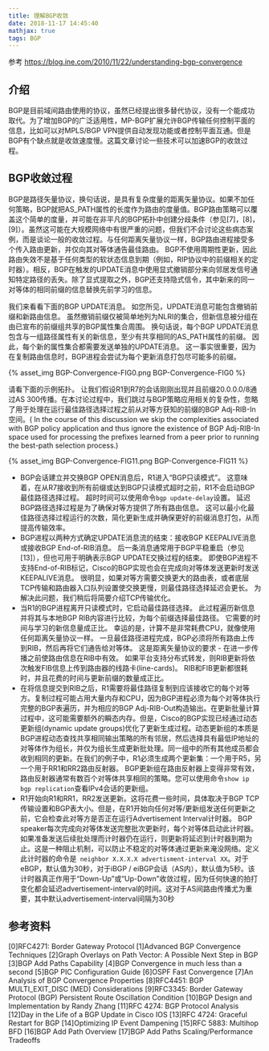 ```yaml
---
title: 理解BGP收敛
date: 2018-11-17 14:45:40
mathjax: true
tags: BGP
---
```


参考 https://blog.ine.com/2010/11/22/understanding-bgp-convergence

## 介绍

BGP是目前域间路由使用的协议，虽然已经提出很多替代协议，没有一个能成功取代。为了增加BGP的广泛适用性，MP-BGP扩展允许BGP传输任何控制平面的信息，比如可以对MPLS/BGP VPN提供自动发现功能或者控制平面互通。但是BGP有个缺点就是收敛速度慢。这篇文章讨论一些技术可以加速BGP的收敛过程。

## BGP收敛过程

BGP是路径矢量协议，换句话说，是具有复杂度量的距离矢量协议。如果不加任何策略，BGP就把AS_PATH属性的长度作为路由的度量值。BGP路由策略可以覆盖这个简单的度量，并可能在非平凡的BGP拓扑中创建分歧条件（参见[7]，[8]，[9]）。虽然这可能在大规模网络中有很严重的问题，但我们不会讨论这些病态案例，而是谈论一般的收敛过程。与任何距离矢量协议一样，BGP路由进程接受多个传入路由更新，并仅向其对等体通告最佳路由。 BGP不使用周期性更新，因此路由失效不是基于任何类型的软状态信息到期（例如，RIP协议中的前缀相关的定时器）。相反，BGP在触发的UPDATE消息中使用显式撤销部分来向邻居发信号通知特定路径的丢失。除了显式提取之外，BGP还支持隐式信令，其中新来的同一对等体的相同前缀的信息替换先前学习的信息。


我们来看看下面的BGP UPDATE消息。 如您所见，UPDATE消息可能包含撤销前缀和新路由信息。 虽然撤销前缀仅被简单地列为NLRI的集合，但新信息被分组在由已宣布的前缀组共享的BGP属性集合周围。 换句话说，每个BGP UPDATE消息包含与一组路径属性有关的新信息，至少有共享相同的AS_PATH属性的前缀。 因此，每个新的属性集合都需要发送单独的UPDATE消息。 这一事实很重要，因为在复制路由信息时，BGP进程会尝试为每个更新消息打包尽可能多的前缀。

{% asset_img BGP-Convergence-FIG0.png BGP-Convergence-FIG0 %}


请看下面的示例拓扑。 让我们假设R1到R7的会话刚刚出现并且前缀20.0.0.0/8通过AS 300传播。在本讨论过程中，我们跳过与BGP策略应用相关的复杂性，忽略了用于处理在运行最佳路径选择过程之前从对等方获知的前缀的BGP Adj-RIB-In空间。( In the course of this discussion we skip the complexities associated with BGP policy application and thus ignore the existence of BGP Adj-RIB-In space used for processing the prefixes learned from a peer prior to running the best-path selection process.)

{% asset_img BGP-Convergence-FIG11.png BGP-Convergence-FIG11 %}

- BGP会话建立并交换BGP OPEN消息后，R1进入“BGP只读模式”。 这意味着，在从R7接收到所有前缀或达到BGP只读模式超时之前，R1不会启动BGP最佳路径选择过程。 超时时间可以使用命令`bgp update-delay`设置。 延迟BGP路径选择过程是为了确保对等方提供了所有路由信息。 这可以最小化最佳路径选择过程运行的次数，简化更新生成并确保更好的前缀消息打包，从而提高传输效率。
- BGP进程以两种方式确定UPDATE消息流的结束：接收BGP KEEPALIVE消息或接收BGP End-of-RIB消息。 后一条消息通常用于BGP平稳重启（参见[13]），但也可用于明确表示BGP UPDATE交换过程的结束。 即使BGP进程不支持End-of-RIB标记，Cisco的BGP实现也会在完成向对等体发送更新时发送KEEPALIVE消息。 很明显，如果对等方需要交换更大的路由表，或者底层TCP传输和路由器入口队列设置使交换更慢，则最佳路径选择延迟会更长。 为解决此问题，我们稍后将简要介绍TCP传输优化。
- 当R1的BGP进程离开只读模式时，它启动最佳路径选择。 此过程遍历新信息并将其与本地BGP RIB内容进行比较，为每个前缀选择最佳路径。 它需要的时间与学习的新信息量成正比。 幸运的是，计算不是非常耗费CPU，就像使用任何距离矢量协议一样。 一旦最佳路径进程完成，BGP必须将所有路由上传到RIB，然后再将它们通告给对等体。 这是距离矢量协议的要求 - 在进一步传播之前使路由信息在RIB中有效。 如果平台支持分布式转发，则RIB更新将依次触发FIB信息上传到路由器的线路卡(line-cards)。 RIB和FIB更新都很耗时，并且花费的时间与更新前缀的数量成正比。
- 在将信息提交到RIB之后，R1需要将最佳路径复制到应该接收它的每个对等方。复制过程可能占用大量内存和CPU，因为BGP进程必须为每个对等体执行完整的BGP表遍历，并为相应的BGP Adj-RIB-Out构造输出。在更新批量计算过程中，这可能需要额外的瞬态内存。但是，Cisco的BGP实现已经通过动态更新组(dynamic update groups)优化了更新生成过程。动态更新组的本质是BGP进程动态查找共享相同输出策略的所有邻居，然后选择具有最低IP地址的对等体作为组长，并仅为组长生成更新批处理。同一组中的所有其他成员都会收到相同的更新。在我们的例子中，R1必须生成两个更新集：一个用于R5，另一个用于RR1和RR2路由反射器。 BGP更新组在路由反射器上变得非常有效，路由反射器通常有数百个对等体共享相同的策略。您可以使用命令`show ip bgp replication`查看IPv4会话的更新组。
- R1开始向R1和RR1，RR2发送更新。这将花费一些时间，具体取决于BGP TCP传输设置和BGP表大小。但是，在R1开始向任何对等/更新组发送任何更新之前，它会检查此对等方是否正在运行Advertisement Interval计时器。 BGP speaker每次完成向对等体发送完整批次更新时，每个对等体启动此计时器。如果准备发送后续批处理而计时器仍在运行，则更新将延迟到计时器到期为止。这是一种阻止机制，可以防止不稳定的对等体通过更新来淹没网络。定义此计时器的命令是` neighbor X.X.X.X advertisment-interval XX`。对于eBGP，默认值为30秒，对于iBGP / eiBGP会话（AS内），默认值为5秒。该计时器真正作用于“Down-Up”或“Up-Down”收敛过程，因为任何快速的拍打变化都会延迟advertisement-interval的时间。这对于AS间路由传播尤为重要，其中默认advertisement-interval间隔为30秒








## 参考资料

[0]RFC4271: Border Gateway Protocol
[1]Advanced BGP Convergence Techniques
[2]Graph Overlays on Path Vector: A Possible Next Step in BGP
[3]BGP Add Paths Capability
[4]BGP Convergence in much less than a second
[5]BGP PIC Configuration Guide
[6]OSPF Fast Convergence
[7]An Analysis of BGP Convergence Properties
[8]RFC4451: BGP MULTI_EXIT_DISC (MED) Considerations
[9]RFC3345: Border Gateway Protocol (BGP) Persistent Route Oscillation Condition
[10]BGP Design and Implementation by Randy Zhang
[11]RFC 4274: BGP Protocol Analysis
[12]Day in the Life of a BGP Update in Cisco IOS
[13]RFC 4724: Graceful Restart for BGP
[14]Optimizing IP Event Dampening
[15]RFC 5883: Multihop BFD
[16]BGP Add Path Overview
[17]BGP Add Paths Scaling/Performance Tradeoffs